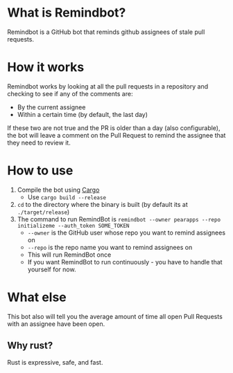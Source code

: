 # What is Remindbot?

Remindbot is a GitHub bot that reminds github assignees of stale pull requests.

# How it works

Remindbot works by looking at all the pull requests in a repository and checking to see if any of the comments are:

* By the current assignee 
* Within a certain time (by default, the last day)

If these two are not true and the PR is older than a day (also configurable), the bot will leave a comment on the Pull Request to remind the assignee that they need to review it.

# How to use

1. Compile the bot using [Cargo](https://crates.io)
	- Use `cargo build --release`
2. `cd` to the directory where the binary is built (by default its at `./target/release`)
3. The command to run RemindBot is `remindbot --owner pearapps --repo initializeme --auth_token SOME_TOKEN` 
	- `--owner` is the GitHub user whose repo you want to remind assignees on
	- `--repo` is the repo name you want to remind assignees on
	- This will run RemindBot once
	- If you want RemindBot to run continuously - you have to handle that yourself for now.

# What else

This bot also will tell you the average amount of time all open Pull Requests with an assignee have been open.

## Why rust?

Rust is expressive, safe, and fast.
